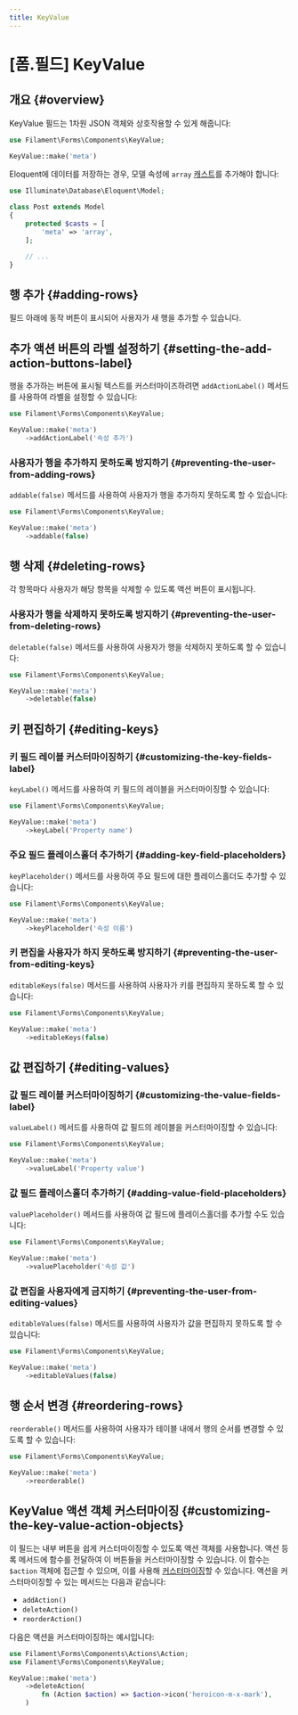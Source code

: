```yaml
---
title: KeyValue
---
```

# [폼.필드] KeyValue

## 개요 {#overview}

KeyValue 필드는 1차원 JSON 객체와 상호작용할 수 있게 해줍니다:

```php
use Filament\Forms\Components\KeyValue;

KeyValue::make('meta')
```

<AutoScreenshot name="forms/fields/key-value/simple" alt="Key-value" version="3.x" />

Eloquent에 데이터를 저장하는 경우, 모델 속성에 `array` [캐스트](https://laravel.com/docs/eloquent-mutators#array-and-json-casting)를 추가해야 합니다:

```php
use Illuminate\Database\Eloquent\Model;

class Post extends Model
{
    protected $casts = [
        'meta' => 'array',
    ];

    // ...
}
```

## 행 추가 {#adding-rows}

필드 아래에 동작 버튼이 표시되어 사용자가 새 행을 추가할 수 있습니다.

## 추가 액션 버튼의 라벨 설정하기 {#setting-the-add-action-buttons-label}

행을 추가하는 버튼에 표시될 텍스트를 커스터마이즈하려면 `addActionLabel()` 메서드를 사용하여 라벨을 설정할 수 있습니다:

```php
use Filament\Forms\Components\KeyValue;

KeyValue::make('meta')
    ->addActionLabel('속성 추가')
```

### 사용자가 행을 추가하지 못하도록 방지하기 {#preventing-the-user-from-adding-rows}

`addable(false)` 메서드를 사용하여 사용자가 행을 추가하지 못하도록 할 수 있습니다:

```php
use Filament\Forms\Components\KeyValue;

KeyValue::make('meta')
    ->addable(false)
```

## 행 삭제 {#deleting-rows}

각 항목마다 사용자가 해당 항목을 삭제할 수 있도록 액션 버튼이 표시됩니다.

### 사용자가 행을 삭제하지 못하도록 방지하기 {#preventing-the-user-from-deleting-rows}

`deletable(false)` 메서드를 사용하여 사용자가 행을 삭제하지 못하도록 할 수 있습니다:

```php
use Filament\Forms\Components\KeyValue;

KeyValue::make('meta')
    ->deletable(false)
```

## 키 편집하기 {#editing-keys}

### 키 필드 레이블 커스터마이징하기 {#customizing-the-key-fields-label}

`keyLabel()` 메서드를 사용하여 키 필드의 레이블을 커스터마이징할 수 있습니다:

```php
use Filament\Forms\Components\KeyValue;

KeyValue::make('meta')
    ->keyLabel('Property name')
```

### 주요 필드 플레이스홀더 추가하기 {#adding-key-field-placeholders}

`keyPlaceholder()` 메서드를 사용하여 주요 필드에 대한 플레이스홀더도 추가할 수 있습니다:

```php
use Filament\Forms\Components\KeyValue;

KeyValue::make('meta')
    ->keyPlaceholder('속성 이름')
```

### 키 편집을 사용자가 하지 못하도록 방지하기 {#preventing-the-user-from-editing-keys}

`editableKeys(false)` 메서드를 사용하여 사용자가 키를 편집하지 못하도록 할 수 있습니다:

```php
use Filament\Forms\Components\KeyValue;

KeyValue::make('meta')
    ->editableKeys(false)
```

## 값 편집하기 {#editing-values}

### 값 필드 레이블 커스터마이징하기 {#customizing-the-value-fields-label}

`valueLabel()` 메서드를 사용하여 값 필드의 레이블을 커스터마이징할 수 있습니다:

```php
use Filament\Forms\Components\KeyValue;

KeyValue::make('meta')
    ->valueLabel('Property value')
```

### 값 필드 플레이스홀더 추가하기 {#adding-value-field-placeholders}

`valuePlaceholder()` 메서드를 사용하여 값 필드에 플레이스홀더를 추가할 수도 있습니다:

```php
use Filament\Forms\Components\KeyValue;

KeyValue::make('meta')
    ->valuePlaceholder('속성 값')
```

### 값 편집을 사용자에게 금지하기 {#preventing-the-user-from-editing-values}

`editableValues(false)` 메서드를 사용하여 사용자가 값을 편집하지 못하도록 할 수 있습니다:

```php
use Filament\Forms\Components\KeyValue;

KeyValue::make('meta')
    ->editableValues(false)
```

## 행 순서 변경 {#reordering-rows}

`reorderable()` 메서드를 사용하여 사용자가 테이블 내에서 행의 순서를 변경할 수 있도록 할 수 있습니다:

```php
use Filament\Forms\Components\KeyValue;

KeyValue::make('meta')
    ->reorderable()
```

<AutoScreenshot name="forms/fields/key-value/reorderable" alt="순서 변경이 가능한 KeyValue 행" version="3.x" />

## KeyValue 액션 객체 커스터마이징 {#customizing-the-key-value-action-objects}

이 필드는 내부 버튼을 쉽게 커스터마이징할 수 있도록 액션 객체를 사용합니다. 액션 등록 메서드에 함수를 전달하여 이 버튼들을 커스터마이징할 수 있습니다. 이 함수는 `$action` 객체에 접근할 수 있으며, 이를 사용해 [커스터마이징](../../actions/trigger-button)할 수 있습니다. 액션을 커스터마이징할 수 있는 메서드는 다음과 같습니다:

- `addAction()`
- `deleteAction()`
- `reorderAction()`

다음은 액션을 커스터마이징하는 예시입니다:

```php
use Filament\Forms\Components\Actions\Action;
use Filament\Forms\Components\KeyValue;

KeyValue::make('meta')
    ->deleteAction(
        fn (Action $action) => $action->icon('heroicon-m-x-mark'),
    )
```
